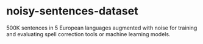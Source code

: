 # noisy-sentences-dataset
500K sentences in 5 European languages augmented with noise for training and evaluating spell correction tools or machine learning models.
